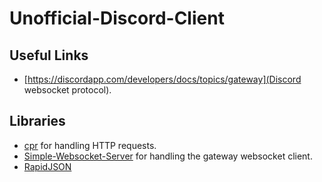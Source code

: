 # Unofficial-Discord-Client

## Useful Links

 - [https://discordapp.com/developers/docs/topics/gateway](Discord websocket protocol).

## Libraries

 - [cpr](https://github.com/whoshuu/cpr) for handling HTTP requests.
 - [Simple-Websocket-Server](https://gitlab.com/eidheim/Simple-WebSocket-Server) for handling the gateway websocket client.
 - [RapidJSON](https://github.com/Tencent/rapidjson/)
